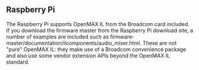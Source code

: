 
##  Raspberry Pi 


The Raspberry Pi
      supports OpenMAX IL from the Broadcom card included.
      If you download the firmware master from the Raspberry Pi 
      download site, a number of examples are included such as
      firmware-master/documentation/ilcomponents/audio_mixer.html.
      These are not "pure" OpenMAX IL: they make use of a Broadcom
      convenience package and also use some vendor extension APIs beyond the
      OpenMAX IL standard.
